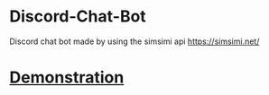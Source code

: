# Discord-Chat-Bot
Discord chat bot made by using the simsimi api https://simsimi.net/

# [Demonstration](https://gyazo.com/1cbb86cfd53a941dc5c71adf8a4f1e3a)
